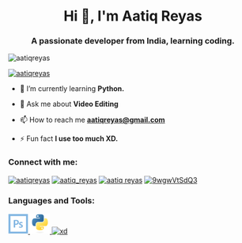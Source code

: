 <h1 align="center">Hi 👋, I'm Aatiq Reyas</h1>
<h3 align="center">A passionate developer from India, learning coding.</h3>

<p align="left"> <img src="https://komarev.com/ghpvc/?username=aatiqreyas&label=Profile%20views&color=0e75b6&style=flat" alt="aatiqreyas" /> </p>

<p align="left"> <a href="https://twitter.com/aatiqreyas" target="blank"><img src="https://img.shields.io/twitter/follow/aatiqreyas?logo=twitter&style=for-the-badge" alt="aatiqreyas" /></a> </p>

- 🌱 I’m currently learning **Python.**

- 💬 Ask me about **Video Editing**

- 📫 How to reach me **aatiqreyas@gmail.com**

- ⚡ Fun fact **I use too much XD.**

<h3 align="left">Connect with me:</h3>
<p align="left">
<a href="https://twitter.com/aatiqreyas" target="blank"><img align="center" src="https://pbs.twimg.com/profile_images/1354479643882004483/Btnfm47p_400x400.jpg" alt="aatiqreyas" height="40" width="40" /></a>
<a href="https://instagram.com/aatiq_reyas" target="blank"><img align="center" src="https://pbs.twimg.com/profile_images/1306051401236099072/nuSA8oqW_400x400.jpg" alt="aatiq_reyas" height="40" width="40" /></a>
<a href="https://www.youtube.com/c/aatiq reyas" target="blank"><img align="center" src="https://pbs.twimg.com/profile_images/1308106203860529152/yOwTDF9G_400x400.jpg" alt="aatiq reyas" height="40" width="40" /></a>
<a href="https://discord.gg/9wgwVtSdQ3" target="blank"><img align="center" src="https://pbs.twimg.com/profile_images/1392864511669854217/dBymBmGq_400x400.jpg" alt="9wgwVtSdQ3" height="40" width="40" /></a>
</p>

<h3 align="left">Languages and Tools:</h3>
<p align="left"> <a href="https://www.photoshop.com/en" target="_blank"> <img src="https://raw.githubusercontent.com/devicons/devicon/master/icons/photoshop/photoshop-line.svg" alt="photoshop" width="40" height="40"/> </a> <a href="https://www.python.org" target="_blank"> <img src="https://raw.githubusercontent.com/devicons/devicon/master/icons/python/python-original.svg" alt="python" width="40" height="40"/> </a> <a href="https://www.adobe.com/products/xd.html" target="_blank"> <img src="https://cdn.worldvectorlogo.com/logos/adobe-xd.svg" alt="xd" width="40" height="40"/> </a> </p>

